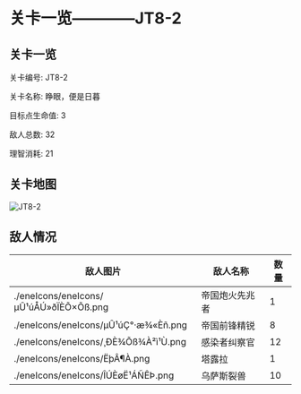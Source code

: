 # 关卡一览————JT8-2


## 关卡一览

关卡编号: JT8-2

关卡名称: 睁眼，便是日暮

目标点生命值: 3

敌人总数: 32

理智消耗: 21


## 关卡地图
![JT8-2](./oprMap/JT8-2.png)

## 敌人情况

| 敌人图片 | 敌人名称 | 数量  |
|---------|-----|-----|
| ./eneIcons/eneIcons/µÛ¹úÅÚ»ðÏÈÕ×Õß.png| 帝国炮火先兆者  |   1  |
| ./eneIcons/eneIcons/µÛ¹úÇ°·æ¾«Èñ.png| 帝国前锋精锐  |   8  |
| ./eneIcons/eneIcons/¸ÐÈ¾Õß¾À²ì¹Ù.png| 感染者纠察官  |   12  |
| ./eneIcons/eneIcons/ËþÂ¶À­.png| 塔露拉  |   1  |
| ./eneIcons/eneIcons/ÎÚÈøË¹ÁÑÊÞ.png| 乌萨斯裂兽  |   10  |
